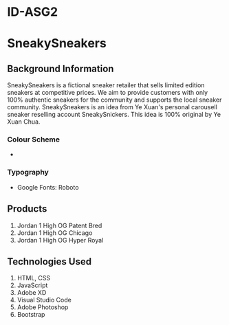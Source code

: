 # ID-ASG2

# SneakySneakers
## Background Information
SneakySneakers is a fictional sneaker retailer that sells limited edition sneakers at competitive prices. We aim to provide customers with only 100% authentic sneakers for the community and supports the local sneaker community. 
SneakySneakers is an idea from Ye Xuan's personal carousell sneaker reselling account SneakySnickers. This idea is 100% original by Ye Xuan Chua.

### Colour Scheme
- 

### Typography
- Google Fonts: Roboto

## Products
1. Jordan 1 High OG Patent Bred
2. Jordan 1 High OG Chicago
3. Jordan 1 High OG Hyper Royal 


## Technologies Used 
1. HTML, CSS
2. JavaScript
3. Adobe XD
4. Visual Studio Code
5. Adobe Photoshop
6. Bootstrap